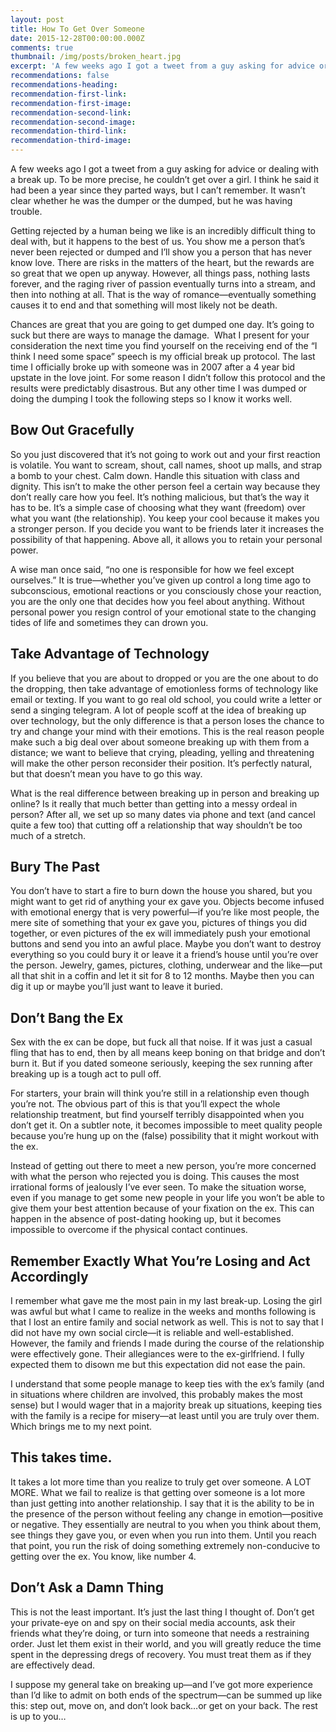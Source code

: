 ```yaml
---
layout: post
title: How To Get Over Someone
date: 2015-12-28T00:00:00.000Z
comments: true
thumbnail: /img/posts/broken_heart.jpg
excerpt: 'A few weeks ago I got a tweet from a guy asking for advice or dealing with a break up. To be more precise, he couldn’t get over a girl. I think he said it had been a year since they parted ways, but I can’t remember. It wasn’t clear whether he was the dumper or the dumped, but he was having trouble.'
recommendations: false
recommendations-heading:
recommendation-first-link:
recommendation-first-image:
recommendation-second-link:
recommendation-second-image:
recommendation-third-link:
recommendation-third-image:
---
```



A few weeks ago I got a tweet from a guy asking for advice or dealing with a break up. To be more precise, he couldn’t get over a girl. I think he said it had been a year since they parted ways, but I can’t remember. It wasn’t clear whether he was the dumper or the dumped, but he was having trouble.

Getting rejected by a human being we like is an incredibly difficult thing to deal with, but it happens to the best of us. You show me a person that’s never been rejected or dumped and I’ll show you a person that has never know love. There are risks in the matters of the heart, but the rewards are so great that we open up anyway. However, all things pass, nothing lasts forever, and the raging river of passion eventually turns into a stream, and then into nothing at all. That is the way of romance—eventually something causes it to end and that something will most likely not be death.

Chances are great that you are going to get dumped one day. It’s going to suck but there are ways to manage the damage.&nbsp; What I present for your consideration the next time you find yourself on the receiving end of the “I think I need some space” speech is my official break up protocol. The last time I officially broke up with someone was in 2007 after a 4 year bid upstate in the love joint. For some reason I didn’t follow this protocol and the results were predictably disastrous. But any other time I was dumped or doing the dumping I took the following steps so I know it works well.

## Bow Out Gracefully

So you just discovered that it’s not going to work out and your first reaction is volatile. You want to scream, shout, call names, shoot up malls, and strap a bomb to your chest. Calm down. Handle this situation with class and dignity. This isn’t to make the other person feel a certain way because they don’t really care how you feel. It’s nothing malicious, but that’s the way it has to be. It’s a simple case of choosing what they want (freedom) over what you want (the relationship). You keep your cool because it makes you a stronger person. If you decide you want to be friends later it increases the possibility of that happening. Above all, it allows you to retain your personal power.

A wise man once said, “no one is responsible for how we feel except ourselves.” It is true—whether you’ve given up control a long time ago to subconscious, emotional reactions or you consciously chose your reaction, you are the only one that decides how you feel about anything. Without personal power you resign control of your emotional state to the changing tides of life and sometimes they can drown you.

## Take Advantage of Technology

If you believe that you are about to dropped or you are the one about to do the dropping, then take advantage of emotionless forms of technology like email or texting. If you want to go real old school, you could write a letter or send a singing telegram. A lot of people scoff at the idea of breaking up over technology, but the only difference is that a person loses the chance to try and change your mind with their emotions. This is the real reason people make such a big deal over about someone breaking up with them from a distance; we want to believe that crying, pleading, yelling and threatening will make the other person reconsider their position. It’s perfectly natural, but that doesn’t mean you have to go this way.

What is the real difference between breaking up in person and breaking up online? Is it really that much better than getting into a messy ordeal in person? After all, we set up so many dates via phone and text (and cancel quite a few too) that cutting off a relationship that way shouldn’t be too much of a stretch.

## Bury The Past

You don’t have to start a fire to burn down the house you shared, but you might want to get rid of anything your ex gave you. Objects become infused with emotional energy that is very powerful—if you’re like most people, the mere site of something that your ex gave you, pictures of things you did together, or even pictures of the ex will immediately push your emotional buttons and send you into an awful place. Maybe you don’t want to destroy everything so you could bury it or leave it a friend’s house until you’re over the person. Jewelry, games, pictures, clothing, underwear and the like—put all that shit in a coffin and let it sit for 8 to 12 months. Maybe then you can dig it up or maybe you’ll just want to leave it buried.

## Don’t Bang the Ex

Sex with the ex can be dope, but fuck all that noise. If it was just a casual fling that has to end, then by all means keep boning on that bridge and don’t burn it. But if you dated someone seriously, keeping the sex running after breaking up is a tough act to pull off.

For starters, your brain will think you’re still in a relationship even though you’re not. The obvious part of this is that you’ll expect the whole relationship treatment, but find yourself terribly disappointed when you don’t get it. On a subtler note, it becomes impossible to meet quality people because you’re hung up on the (false) possibility that it might workout with the ex.

Instead of getting out there to meet a new person, you’re more concerned with what the person who rejected you is doing. This causes the most irrational forms of jealously I’ve ever seen. To make the situation worse, even if you manage to get some new people in your life you won’t be able to give them your best attention because of your fixation on the ex. This can happen in the absence of post-dating hooking up, but it becomes impossible to overcome if the physical contact continues.

## Remember Exactly What You’re Losing and Act Accordingly

I remember what gave me the most pain in my last break-up. Losing the girl was awful but what I came to realize in the weeks and months following is that I lost an entire family and social network as well. This is not to say that I did not have my own social circle—it is reliable and well-established. However, the family and friends I made during the course of the relationship were effectively gone. Their allegiances were to the ex-girlfriend. I fully expected them to disown me but this expectation did not ease the pain.

I understand that some people manage to keep ties with the ex’s family (and in situations where children are involved, this probably makes the most sense) but I would wager that in a majority break up situations, keeping ties with the family is a recipe for misery—at least until you are truly over them. Which brings me to my next point.

## This takes time.

It takes a lot more time than you realize to truly get over someone. A LOT MORE. What we fail to realize is that getting over someone is a lot more than just getting into another relationship. I say that it is the ability to be in the presence of the person without feeling any change in emotion—positive or negative. They essentially are neutral to you when you think about them, see things they gave you, or even when you run into them. Until you reach that point, you run the risk of doing something extremely non-conducive to getting over the ex. You know, like number 4.

## Don’t Ask a Damn Thing

This is not the least important. It’s just the last thing I thought of. Don’t get your private-eye on and spy on their social media accounts, ask their friends what they’re doing, or turn into someone that needs a restraining order. Just let them exist in their world, and you will greatly reduce the time spent in the depressing dregs of recovery. You must treat them as if they are effectively dead.

I suppose my general take on breaking up—and I’ve got more experience than I’d like to admit on both ends of the spectrum—can be summed up like this: step out, move on, and don’t look back…or get on your back. The rest is up to you…